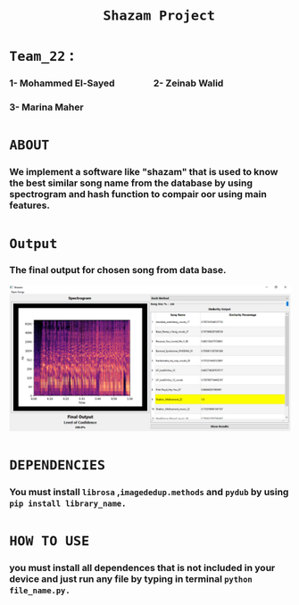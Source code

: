 # &emsp;&emsp;&emsp;&emsp;&emsp;&emsp;**`Shazam Project`**
# **`Team_22`** :
### 1- Mohammed El-Sayed &emsp;&emsp;&emsp;&emsp;2- Zeinab Walid
### 3- Marina Maher 

# **`ABOUT`**

### We implement a software like "shazam" that is used to know the best similar song name from the database by using spectrogram and hash function to compair oor using main features. 

# **`Output`**
### The final output for chosen song from data base.
![](Program_out.PNG)

# **`DEPENDENCIES`**
### You must install `librosa` ,`imagededup.methods` and `pydub` by using `pip install library_name.`

# **`HOW TO USE`**
### you must install all dependences that is not included in your device and just run any file by typing in terminal `python file_name.py.`




